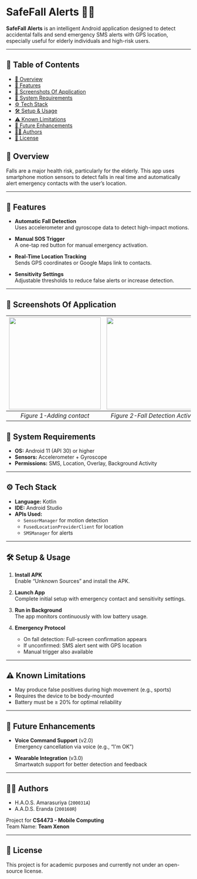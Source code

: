 # SafeFall Alerts 📱🚨

**SafeFall Alerts** is an intelligent Android application designed to detect accidental falls and send emergency SMS alerts with GPS location, especially useful for elderly individuals and high-risk users.

---

## 📑 Table of Contents

- [📌 Overview](#-overview)
- [🧠 Features](#-features)
- [📸 Screenshots Of Application](#-screenshots-of-application)
- [📱 System Requirements](#-system-requirements)
- [⚙️ Tech Stack](#️-tech-stack)
- [🛠️ Setup & Usage](#️-setup--usage)
- [⚠️ Known Limitations](#️-known-limitations)
- [🚀 Future Enhancements](#-future-enhancements)
- [👨‍💻 Authors](#-authors)
- [📄 License](#-license)

## 📌 Overview

Falls are a major health risk, particularly for the elderly. This app uses smartphone motion sensors to detect falls in real time and automatically alert emergency contacts with the user’s location.

---

## 🧠 Features

- **Automatic Fall Detection**  
  Uses accelerometer and gyroscope data to detect high-impact motions.

- **Manual SOS Trigger**  
  A one-tap red button for manual emergency activation.

- **Real-Time Location Tracking**  
  Sends GPS coordinates or Google Maps link to contacts.

- **Sensitivity Settings**  
  Adjustable thresholds to reduce false alerts or increase detection.

---

## 📸 Screenshots Of Application

| <img src="https://github.com/user-attachments/assets/b36067b9-9698-4de2-a3ce-6a61012ffa20" width="250"/> | <img src="https://github.com/user-attachments/assets/96ca56d7-1697-43b1-8554-248476beada6" width="250"/> | <img src="https://github.com/user-attachments/assets/689ce14e-1060-4fbc-a896-664b58477eb1" width="250"/> |
|:--:|:--:|:--:|
| *Figure 1-Adding contact* | *Figure 2-Fall Detection Active* | *Figure 3-Fall Detectioned* | 


## 📱 System Requirements

- **OS:** Android 11 (API 30) or higher  
- **Sensors:** Accelerometer + Gyroscope  
- **Permissions:** SMS, Location, Overlay, Background Activity

---

## ⚙️ Tech Stack

- **Language:** Kotlin  
- **IDE:** Android Studio  
- **APIs Used:**  
  - `SensorManager` for motion detection  
  - `FusedLocationProviderClient` for location  
  - `SMSManager` for alerts  

---

## 🛠️ Setup & Usage

1. **Install APK**  
   Enable “Unknown Sources” and install the APK.

2. **Launch App**  
   Complete initial setup with emergency contact and sensitivity settings.

3. **Run in Background**  
   The app monitors continuously with low battery usage.

4. **Emergency Protocol**  
   - On fall detection: Full-screen confirmation appears  
   - If unconfirmed: SMS alert sent with GPS location  
   - Manual trigger also available

---

## ⚠️ Known Limitations

- May produce false positives during high movement (e.g., sports)
- Requires the device to be body-mounted
- Battery must be ≥ 20% for optimal reliability

---

## 🚀 Future Enhancements

- **Voice Command Support** (v2.0)  
  Emergency cancellation via voice (e.g., “I'm OK”)

- **Wearable Integration** (v3.0)  
  Smartwatch support for better detection and feedback

---

## 👨‍💻 Authors

- H.A.O.S. Amarasuriya (`200031A`)  
- A.A.D.S. Eranda (`200160R`)  

Project for **CS4473 - Mobile Computing**  
Team Name: **Team Xenon**

---

## 📄 License

This project is for academic purposes and currently not under an open-source license.
